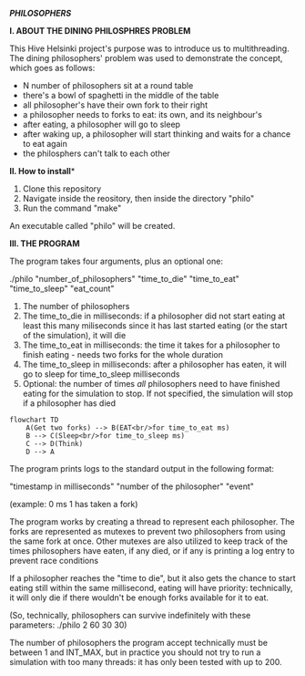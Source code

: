 ***PHILOSOPHERS***

**I. ABOUT THE DINING PHILOSPHRES PROBLEM**

This Hive Helsinki project's purpose was to introduce us to multithreading. The dining philosophers' problem was used to demonstrate the concept, which goes as follows:

- N number of philosophers sit at a round table
- there's a bowl of spaghetti in the middle of the table
- all philosopher's have their own fork to their right
- a philosopher needs to forks to eat: its own, and its neighbour's
- after eating, a philosopher will go to sleep
- after waking up, a philosopher will start thinking and waits for a chance to eat again
- the philosphers can't talk to each other

**II. How to install***

1. Clone this repository
2. Navigate inside the reository, then inside the directory "philo"
3. Run the command "make"

An executable called "philo" will be created.

**III. THE PROGRAM**

The program takes four arguments, plus an optional one:

./philo "number_of_philosophers" "time_to_die" "time_to_eat" "time_to_sleep" "eat_count"

1. The number of philosophers
2. The time_to_die in milliseconds: if a philosopher did not start eating at least this many miliseconds since it has last started eating (or the start of the simulation), it will die
3. The time_to_eat in milliseconds: the time it takes for a philosopher to finish eating - needs two forks for the whole duration
4. The time_to_sleep in milliseconds: after a philosopher has eaten, it will go to sleep for time_to_sleep milliseconds
5. Optional: the number of times *all* philosophers need to have finished eating for the simulation to stop. If not specified, the simulation will stop if a philosopher has died

```mermaid
flowchart TD
    A(Get two forks) --> B(EAT<br/>for time_to_eat ms)
    B --> C(Sleep<br/>for time_to_sleep ms)
    C --> D(Think)
    D --> A
```

The program prints logs to the standard output in the following format:

"timestamp in milliseconds" "number of the philosopher" "event"

(example: 0 ms 1 has taken a fork)

The program works by creating a thread to represent each philosopher. The forks are represented as mutexes to prevent two philosophers from using the same fork at once.
Other mutexes are also utilized to keep track of the times philosophers have eaten, if any died, or if any is printing a log entry to prevent race conditions

If a philosopher reaches the "time to die", but it also gets the chance to start eating still within the same millisecond, eating will have priority: technically, it will only die if there wouldn't be enough forks available for it to eat.

(So, technically, philosophers can survive indefinitely with these parameters: ./philo 2 60 30 30)

The number of philosophers the program accept technically must be between 1 and INT_MAX, but in practice you should not try to run a simulation with too many threads: it has only been tested with up to 200.

